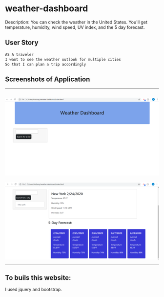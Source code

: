 # weather-dashboard

Description: You can check the weather in the United States. You'll get temperature, humidity, wind speed, UV index, and the 5 day forecast.

## User Story

```
AS A traveler
I want to see the weather outlook for multiple cities
So that I can plan a trip accordingly
```

## Screenshots of Application
---
![home](/imgs/homePageForWeatherDashboard(2).png)
---
![results](/imgs/showingFiveDayForeCast(2).png)

---

## To buils this website:

I used jquery and bootstrap.